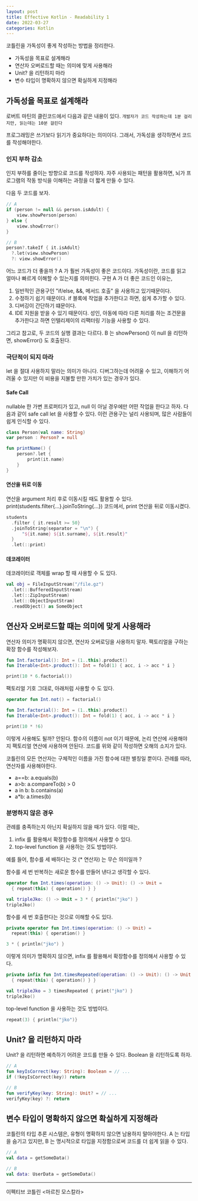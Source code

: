 ```yaml
---
layout: post
title: Effective Kotlin - Readability 1
date: 2022-03-27
categories: Kotlin
---
```


코틀린을 가독성이 좋게 작성하는 방법을 정리한다.

- 가독성을 목표로 설계해라
- 연산자 오버로드할 때는 의미에 맞게 사용해라
- Unit? 을 리턴하지 마라
- 변수 타입이 명확하지 않으면 확실하게 지정해라

## 가독성을 목표로 설계해라

로버트 마틴의 클린코드에서 다음과 같은 내용이 있다.
`개발자가 코드 작성하는데 1분 걸리지만, 읽는데는 10분 걸린다`

프로그래밍은 쓰기보다 읽기가 중요하다는 의미이다.
그래서, 가독성을 생각하면서 코드를 작성해야한다.

### 인지 부하 감소

인지 부하를 줄이는 방향으로 코드를 작성하자.
자주 사용되는 패턴을 활용하면, 뇌가 프로그램의 작동 방식을 이해하는 과정을 더 짧게 만들 수 있다.

다음 두 코드를 보자.

```kotlin
// A
if (person != null && person.isAdult) {
    view.showPerson(person)
} else {
    view.showError()
}

// B
person?.takeIf { it.isAdult}
  ?.let(view.showPerson)
  ?: view.showError()
```

어느 코드가 더 좋을까 ? A 가 훨씬 가독성이 좋은 코드이다.
가독성이란, 코드를 읽고 얼마나 빠르게 이해할 수 있는지를 의미힌다.
구현 A 가 더 좋은 코드인 이유는,

1. 일반적인 관용구인 "if/else, &&, 메서드 호출" 을 사용하고 있기때문이다.
2. 수정하기 쉽기 때문이다. if 블록에 작업을 추가한다고 하면, 쉽게 추가할 수 있다.
3. 디버깅이 간단하기 떄문이다.
4. IDE 지원을 받을 수 있기 때문이다. 성인, 아동에 따라 다른 처리를 하는 조건문을 추가한다고 하면 인텔리제이의 리팩터링 기능을 사용할 수 있다.

그리고 참고로, 두 코드의 실행 결과는 다르다.
B 는 showPerson() 이 null 을 리턴하면, showError() 도 호출된다.

### 극단적이 되지 마라

let 을 절대 사용하지 말라는 의미가 아니다.
디버그하는데 어려울 수 있고, 이해하기 어려울 수 있지만 이 비용을 지불할 만한 가치가 있는 경우가 있다.

#### Safe Call

nullable 한 가변 프로퍼티가 있고, null 이 아닐 경우에만 어떤 작업을 한다고 하자.
다음과 같이 safe call let 을 사용할 수 있다.
이런 관용구는 널리 사용되며, 많은 사람들이 쉽게 인식할 수 있다.

```kotlin
class Person(val name: String)
var person : Person? = null

fun printName() {
    person?.let {
        print(it.name)
    }
}
```

#### 연산을 뒤로 이동

연산을 argument 처리 후로 이동시킬 때도 활용할 수 있다.
print(students.filter{...}.joinToString{...}) 코드에서, print 연산을 뒤로 이동시켰다.

```kotlin
students
  .filter { it.result >= 50}
  .joinToString(separator = "\n") {
      "${it.name} ${it.surname}, ${it.result}"
  }
  .let(::print)
```

#### 데코레이터

데코레이터로 객체를 wrap 할 때 사용할 수 도 있다.

```kotlin
val obj = FileInputStream("/file.gz")
  .let(::BufferedInputStream)
  .let(::ZipInputStream)
  .let(::ObjectInputStram)
  .readObject() as SomeObject
```

## 연산자 오버로드할 때는 의미에 맞게 사용해라

연산자 의미가 명확히지 않으면, 연산자 오버로딩을 사용하지 말자.
팩토리얼을 구하는 확장 함수를 작성해보자.

```kotlin
fun Int.factorial(): Int = (1..this).product()
fun Iterable<Int>.product(): Int = fold(1) { acc, i -> acc * i }

print(10 * 6.factorial())
```

팩토리얼 기호 그대로, 아래처럼 사용할 수 도 있다.

```kotlin
operator fun Int.not() = factorial()

fun Int.factorial(): Int = (1..this).product()
fun Iterable<Int>.product(): Int = fold(1) { acc, i -> acc * i }

print(10 * !6)
```

이렇게 사용해도 될까? 안된다.
함수의 이름이 not 이기 때문에, 논리 연산에 사용해야지 팩토리얼 연산에 사용하며 안된다.
코드를 위와 같이 작성하면 오해의 소지가 있다.

코틀린의 모든 연산자는 구체적인 이름을 가진 함수에 대한 별칭일 뿐이다.
관례를 따라, 연산자를 사용해야한다.

- a==b: a.equals(b)
- a>b: a.compareTo(b) > 0
- a in b: b.contains(a)
- a*b: a.times(b)

### 분명하지 않은 경우

관례를 충족하는지 아닌지 확실하지 않을 때가 있다. 이럴 때는,

1. infix 를 활용해서 확장함수를 정의해서 사용할 수 있다.
2. top-level function 을 사용하는 것도 방법이다.

예를 들어, 함수를 세 배하다는 것 (* 연산자) 는 무슨 의미일까 ?

함수를 세 번 반복하는 새로운 함수를 만들어 낸다고 생각할 수 있다.

```kotlin
operator fun Int.times(operation: () -> Unit): () -> Unit =
  { repeat(this) { operation() } }

val tripleJko: () -> Unit = 3 * { println("jko") }
tripleJko()
```

함수를 세 번 호출한다는 것으로 이해할 수도 있다.

```kotlin
private operator fun Int.times(operation: () -> Unit) =
  repeat(this) { operation() }

3 * { println("jko") }
```

이렇게 의미가 명확하지 않으면, infix 를 활용해서 확장함수를 정의해서 사용할 수 있다.

```kotlin
private infix fun Int.timesRepeated(operation: () -> Unit): () -> Unit =
  { repeat(this) { operation() } }

val tripleJko = 3 timesRepeated { print("jko") }
tripleJko()
```

top-level function 을 사용하는 것도 방법이다.

```kotlin
repeat(3) { println("jko")}
```

## Unit? 을 리턴하지 마라

Unit? 을 리턴하면 예측하기 어려운 코드를 만들 수 있다.
Boolean 을 리턴하도록 하자.

```kotlin
// A
fun keyIsCorrect(key: String): Boolean = // ...
if (!keyIsCorrect(key)) return

// B
fun verifyKey(key: String): Unit? = // ...
verifyKey(key) ?: return
```

## 변수 타입이 명확하지 않으면 확실하게 지정해라

코틀린의 타입 추론 시스템은, 유형이 명확하지 않으면 남용하지 말아야한다.
A 는 타입을 숨기고 있지만, B 는 명시적으로 타입을 지정함으로써 코드를 더 쉽게 읽을 수 있다.

```kotlin
// A
val data = getSomeData()

// B
val data: UserData = getSomeData()
```

---

이펙티브 코틀린 <마르친 모스칼라>
